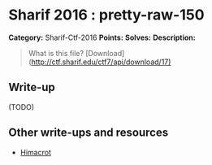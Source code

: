# Sharif 2016 : pretty-raw-150

**Category:** Sharif-Ctf-2016
**Points:**
**Solves:**
**Description:**

> What is this file? [Download](<http://ctf.sharif.edu/ctf7/api/download/17)>


## Write-up

(TODO)

## Other write-ups and resources

* [Himacrot](https://github.com/spyoff/ctf-writeup/tree/master/sharifctf-2016/forensic-150-pretty-raw)
